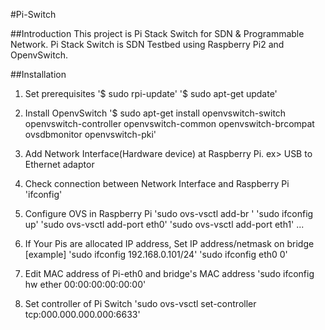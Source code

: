 #Pi-Switch

##Introduction
This project is Pi Stack Switch for SDN & Programmable Network.
Pi Stack Switch is SDN Testbed using Raspberry Pi2 and OpenvSwitch.

##Installation
1. Set prerequisites
'$ sudo rpi-update'
'$ sudo apt-get update'

2. Install OpenvSwitch
'$ sudo apt-get install openvswitch-switch openvswitch-controller openvswitch-common openvswitch-brcompat ovsdbmonitor openvswitch-pki'

3. Add Network Interface(Hardware device) at Raspberry Pi. ex> USB to Ethernet adaptor

4. Check connection between Network Interface and Raspberry Pi
'ifconfig'

5. Configure OVS in Raspberry Pi
'sudo ovs-vsctl add-br <BridgeName>'
'sudo ifconfig <BridgeName> up'
'sudo ovs-vsctl add-port <BridgeName> eth0'
'sudo ovs-vsctl add-port <BridgeName> eth1'
...

6. If Your Pis are allocated IP address, Set IP address/netmask on bridge
[example]
'sudo ifconfig <BridgeName> 192.168.0.101/24'
'sudo ifconfig eth0 0'

7. Edit MAC address of Pi-eth0 and bridge's MAC address
'sudo ifconfig <BridgeName> hw ether 00:00:00:00:00:00'

8. Set controller of Pi Switch
'sudo ovs-vsctl set-controller <BridgeName> tcp:000.000.000.000:6633'


